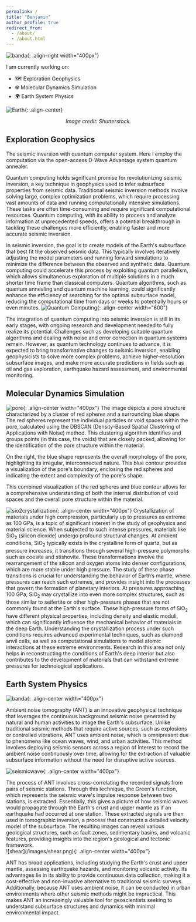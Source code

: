 ```yaml
---
permalink: /
title: "Benjamin"
author_profile: true
redirect_from: 
  - /about/
  - /about.html
---
```


![banda](/images/inver.png){: .align-right width="400px"}

I am currently working on:
- 🗺️ Exploration Geophysics
- ☢️ Molecular Dynamics Simulation
- 🌍 Earth System Physics



![Earth](/images/earth.jpg){: .align-center}

<div style="clear: both;"></div>
<p style="text-align: center;"><em>Image credit: Shutterstock.</em></p>


## Exploration Geophysics



The seismic inversion with quantum computer system. Here I employ the computation via the open-access D-Wave Advantage system quantum annealer.


Quantum computing holds significant promise for revolutionizing seismic inversion, a key technique in geophysics used to infer subsurface properties from seismic data. Traditional seismic inversion methods involve solving large, complex optimization problems, which require processing vast amounts of data and running computationally intensive simulations. These tasks are often time-consuming and require significant computational resources. Quantum computing, with its ability to process and analyze information at unprecedented speeds, offers a potential breakthrough in tackling these challenges more efficiently, enabling faster and more accurate seismic inversion.

In seismic inversion, the goal is to create models of the Earth's subsurface that best fit the observed seismic data. This typically involves iteratively adjusting the model parameters and running forward simulations to minimize the difference between the observed and synthetic data. Quantum computing could accelerate this process by exploiting quantum parallelism, which allows simultaneous exploration of multiple solutions in a much shorter time frame than classical computers. Quantum algorithms, such as quantum annealing and quantum machine learning, could significantly enhance the efficiency of searching for the optimal subsurface model, reducing the computational time from days or weeks to potentially hours or even minutes.
![Quantum Computing](/images/result10loops.png){: .align-center width="600"}

The integration of quantum computing into seismic inversion is still in its early stages, with ongoing research and development needed to fully realize its potential. Challenges such as developing suitable quantum algorithms and dealing with noise and error correction in quantum systems remain. However, as quantum technology continues to advance, it is expected to bring transformative changes to seismic inversion, enabling geophysicists to solve more complex problems, achieve higher-resolution subsurface images, and make more accurate predictions in fields such as oil and gas exploration, earthquake hazard assessment, and environmental monitoring.

## Molecular Dynamics Simulation
![pore](/images/atoms.png){: .align-center width="400px"}
The image depicts a pore structure characterized by a cluster of red spheres and a surrounding blue shape. The red spheres represent the individual particles or void spaces within the pore, calculated using the DBSCAN (Density-Based Spatial Clustering of Applications with Noise) method. This clustering algorithm identifies and groups points (in this case, the voids) that are closely packed, allowing for the identification of the pore structure within the material.

On the right, the blue shape represents the overall morphology of the pore, highlighting its irregular, interconnected nature. This blue contour provides a visualization of the pore's boundary, enclosing the red spheres and indicating the extent and complexity of the pore's shape.

This combined visualization of the red spheres and blue contour allows for a comprehensive understanding of both the internal distribution of void spaces and the overall pore structure within the material.

![sio2crystallization](/images/sio2crystallization.png){: .align-center width="400px"}
Crystallization of materials under high compression, particularly up to pressures as extreme as 100 GPa, is a topic of significant interest in the study of geophysics and material science. When subjected to such intense pressures, materials like SiO<sub>2</sub> (silicon dioxide) undergo profound structural changes. At ambient conditions, SiO<sub>2</sub> typically exists in the crystalline form of quartz, but as pressure increases, it transitions through several high-pressure polymorphs such as coesite and stishovite. These transformations involve the rearrangement of the silicon and oxygen atoms into denser configurations, which are more stable under high pressure. The study of these phase transitions is crucial for understanding the behavior of Earth’s mantle, where pressures can reach such extremes, and provides insight into the processes that govern the formation of planetary interiors.
At pressures approaching 100 GPa, SiO<sub>2</sub> may crystallize into even more complex structures, such as those similar to seifertite or other high-pressure phases that are not commonly found at the Earth's surface. These high-pressure forms of SiO<sub>2</sub> have different physical properties, including density and elastic moduli, which can significantly influence the mechanical behavior of materials in the deep Earth. Understanding the crystallization process under such conditions requires advanced experimental techniques, such as diamond anvil cells, as well as computational simulations to model atomic interactions at these extreme environments. Research in this area not only helps in reconstructing the conditions of Earth's deep interior but also contributes to the development of materials that can withstand extreme pressures for technological applications.

## Earth System Physics

![banda](/images/bandaarc.png){: .align-center width="400px"}
<div style="clear: both;"></div>

Ambient noise tomography (ANT) is an innovative geophysical technique that leverages the continuous background seismic noise generated by natural and human activities to image the Earth's subsurface. Unlike traditional seismic methods that require active sources, such as explosions or controlled vibrations, ANT uses ambient noise, which is omnipresent due to phenomena like ocean waves, wind, and urban activities. This method involves deploying seismic sensors across a region of interest to record the ambient noise continuously over time, allowing for the extraction of valuable subsurface information without the need for disruptive active sources.

![seismicwave](/images/seismicwave.png){: .align-center width="400px"}
<div style="clear: both;"></div>
The process of ANT involves cross-correlating the recorded signals from pairs of seismic stations. Through this technique, the Green's function, which represents the seismic wave's impulse response between two stations, is extracted. Essentially, this gives a picture of how seismic waves would propagate through the Earth's crust and upper mantle as if an earthquake had occurred at one station. These extracted signals are then used in tomographic inversion, a process that constructs a detailed velocity model of the subsurface. The resulting images can reveal various geological structures, such as fault zones, sedimentary basins, and volcanic features, providing insights into the region's geological and tectonic framework.
<div style="clear: both;"></div>
![shear](/images/shear.png){: .align-center width="400px"}

ANT has broad applications, including studying the Earth's crust and upper mantle, assessing earthquake hazards, and monitoring volcanic activity. Its advantages lie in its ability to provide continuous data collection, making it a cost-effective and non-invasive alternative to traditional seismic surveys. Additionally, because ANT uses ambient noise, it can be conducted in urban environments where other seismic methods might be impractical. This makes ANT an increasingly valuable tool for geoscientists seeking to understand subsurface structures and dynamics with minimal environmental impact.

